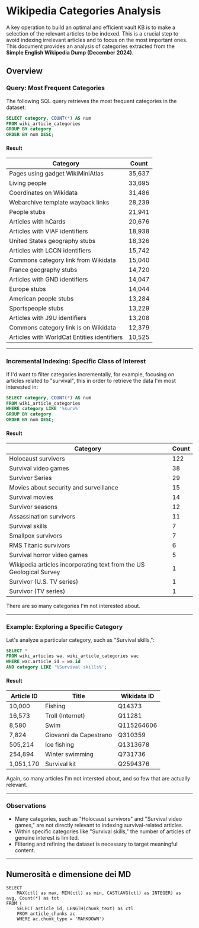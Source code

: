 
# Wikipedia Categories Analysis

A key operation to build an optimal and efficient vault KB is to make a selection of the relevant articles to be indexed. 
This is a crucial step to avoid indexing irrelevant articles and to focus on the most important ones.
This document provides an analysis of categories extracted from the **Simple English Wikipedia Dump (December 2024)**.

## Overview

### Query: Most Frequent Categories

The following SQL query retrieves the most frequent categories in the dataset:

```sql
SELECT category, COUNT(*) AS num
FROM wiki_article_categories
GROUP BY category
ORDER BY num DESC;
```

#### Result

| Category                                    | Count  |
|---------------------------------------------|--------|
| Pages using gadget WikiMiniAtlas            | 35,637 |
| Living people                               | 33,695 |
| Coordinates on Wikidata                     | 31,486 |
| Webarchive template wayback links           | 28,239 |
| People stubs                                | 21,941 |
| Articles with hCards                        | 20,676 |
| Articles with VIAF identifiers              | 18,938 |
| United States geography stubs               | 18,326 |
| Articles with LCCN identifiers              | 15,742 |
| Commons category link from Wikidata         | 15,040 |
| France geography stubs                      | 14,720 |
| Articles with GND identifiers               | 14,047 |
| Europe stubs                                | 14,044 |
| American people stubs                       | 13,284 |
| Sportspeople stubs                          | 13,229 |
| Articles with J9U identifiers               | 13,208 |
| Commons category link is on Wikidata        | 12,379 |
| Articles with WorldCat Entities identifiers | 10,525 |

---

### Incremental Indexing: Specific Class of Interest

If I'd want to filter categories incrementally, for example, focusing on articles related to "survival",
this in order to retrieve the data I'm most interested in:

```sql
SELECT category, COUNT(*) AS num
FROM wiki_article_categories
WHERE category LIKE '%surv%'
GROUP BY category
ORDER BY num DESC;
```

#### Result

| Category                                                            | Count |
|---------------------------------------------------------------------|-------|
| Holocaust survivors                                                 | 122   |
| Survival video games                                                | 38    |
| Survivor Series                                                     | 29    |
| Movies about security and surveillance                              | 15    |
| Survival movies                                                     | 14    |
| Survivor seasons                                                    | 12    |
| Assassination survivors                                             | 11    |
| Survival skills                                                     | 7     |
| Smallpox survivors                                                  | 7     |
| RMS Titanic survivors                                               | 6     |
| Survival horror video games                                         | 5     |
| Wikipedia articles incorporating text from the US Geological Survey | 1     |
| Survivor (U.S. TV series)                                           | 1     |
| Survivor (TV series)                                                | 1     |


There are so many categories I'm not interested about.

---

### Example: Exploring a Specific Category

Let's analyze a particular category, such as "Survival skills,":

```sql
SELECT * 
FROM wiki_articles wa, wiki_article_categories wac
WHERE wac.article_id = wa.id
AND category LIKE '%Survival skills%';
```

#### Result

| Article ID | Title               | Wikidata ID |
|------------|---------------------|-------------|
| 10,000     | Fishing             | Q14373      |
| 16,573     | Troll (Internet)    | Q11281      |
| 8,580      | Swim                | Q115264606  |
| 7,824      | Giovanni da Capestrano | Q310359  |
| 505,214    | Ice fishing         | Q1313678    |
| 254,894    | Winter swimming     | Q731736     |
| 1,051,170  | Survival kit        | Q2594376    |

Again, so many articles I'm not intersted about, and so few that are actually relevant.

---

### Observations

- Many categories, such as "Holocaust survivors" and "Survival video games," are not directly relevant to indexing survival-related articles.
- Within specific categories like "Survival skills," the number of articles of genuine interest is limited.
- Filtering and refining the dataset is necessary to target meaningful content.

---

## Numerosità e dimensione dei MD

    SELECT 
        MAX(ctl) as max, MIN(ctl) as min, CAST(AVG(ctl) as INTEGER) as avg, Count(*) as tot
    FROM (
        SELECT article_id, LENGTH(chunk_text) as ctl
        FROM article_chunks ac
        WHERE ac.chunk_type = 'MARKDOWN')

